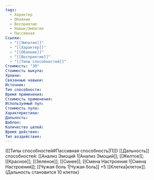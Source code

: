 ```yaml
---
tags:
  - Характер
  - Обаяние
  - Восприятие
  - Навык/Эмпатия
  - Пассивная
Ссылки:
  - "[[Эмпатия]]"
  - "[[Характер]]"
  - "[[Обаяние]]"
  - "[[Восприятие]]"
  - "[[Типы способностей]]"
Стоимость: "30"
Стоимость выкупа:
Уровни:
Связанные навыки:
Источник:
Тип способности:
Время применения:
Стоимость применения:
Используемый пул:
Стоимость пула:
Характеристики:
Дальность:
Шаблон:
Количество целей:
Время действия:
Тип воздействия:
---
```

([[Типы способностей#Пассивная способность|П]]) [[Дальность]] способностей: [[Анализ Эмоций 1|Анализ Эмоций]]; [[Желтое]]; [[Красное]]; [[Зеленое]]; [[Синее]]; [[Смена Настроения 1|Смена Настроения]]; [[Чужая боль 1|Чужая боль]] +5 [[Клетка|клеток]]. 
(Дальность становится 10 клеток) 